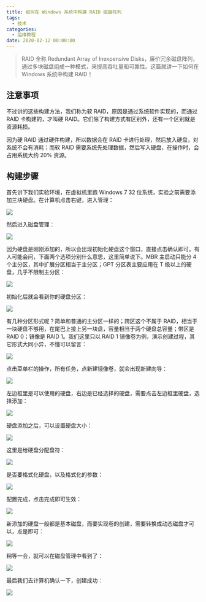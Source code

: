 ```yaml
---
title: 如何在 Windows 系统中构建 RAID 磁盘阵列
tags:
  - 技术
categories:
  - 运维教程
date: 2020-02-12 00:00:00
---
```


> RAID 全称 Redundant Array of Inexpensive Disks，廉价冗余磁盘阵列，通过多块磁盘组成一种模式，来提高吞吐量和可靠性。这篇就讲一下如何在 Windows 系统中构建 RAID！

<!-- more -->

## 注意事项

不过讲的这些构建方法，我们称为软 RAID，原因是通过系统软件实现的，而通过 RAID 卡构建的，才叫硬 RAID。它们除了构建方式有区别外，还有一个区别就是资源耗损。

因为硬 RAID 通过硬件构建，所以数据会在 RAID 卡进行处理，然后放入硬盘，对系统不会有消耗；而软 RAID 需要系统先处理数据，然后写入硬盘，在操作时，会占用系统大约 20% 资源。

## 构建步骤

首先讲下我们实验环境，在虚拟机里跑 Windows 7 32 位系统，实验之前需要添加三块硬盘。在计算机点击右键，进入管理：

![](https://cdn.dusays.com/2020/02/190-1.jpg)

然后进入磁盘管理：

![](https://cdn.dusays.com/2020/02/190-2.jpg)

因为硬盘是刚刚添加的，所以会出现初始化硬盘这个窗口，直接点击确认即可。有人可能会问，下面两个选项分别什么意思，这里简单说下。MBR 主启动只能分 4 个主分区，其中扩展分区相当于主分区；GPT 分区表主要应用在 T 级以上的硬盘，几乎不限制主分区：

![](https://cdn.dusays.com/2020/02/190-3.jpg)

初始化后就会看到你的硬盘分区：

![](https://cdn.dusays.com/2020/02/190-4.jpg)

有几种分区形式呢？简单和普通的主分区一样的；跨区这个不属于 RAID，相当于一块硬盘不够用，在尾巴上接上另一块盘，容量相当于两个硬盘总容量；带区是 RAID 0；镜像是 RAID 1。我们这里只以 RAID 1 镜像卷为例，演示创建过程，其它形式大同小异，不懂可以留言：

![](https://cdn.dusays.com/2020/02/190-5.jpg)

点击菜单栏的操作，所有任务，点新建镜像卷，就会出现新建向导：

![](https://cdn.dusays.com/2020/02/190-6.jpg)

左边框里是可以使用的硬盘，右边是已经选择的硬盘，需要点击左边框里硬盘，选择添加：

![](https://cdn.dusays.com/2020/02/190-7.jpg)

硬盘添加之后，可以设置硬盘大小：

![](https://cdn.dusays.com/2020/02/190-8.jpg)

这里是给硬盘分配盘符：

![](https://cdn.dusays.com/2020/02/190-9.jpg)

是否要格式化硬盘，以及格式化的参数：

![](https://cdn.dusays.com/2020/02/190-10.jpg)

配置完成，点击完成即可生效：

![](https://cdn.dusays.com/2020/02/190-11.jpg)

新添加的硬盘一般都是基本磁盘，而要实现卷的创建，需要转换成动态磁盘才可以，点是即可：

![](https://cdn.dusays.com/2020/02/190-12.jpg)

稍等一会，就可以在磁盘管理中看到了：

![](https://cdn.dusays.com/2020/02/190-13.jpg)

最后我们去计算机确认一下，创建成功：

![](https://cdn.dusays.com/2020/02/190-14.jpg)